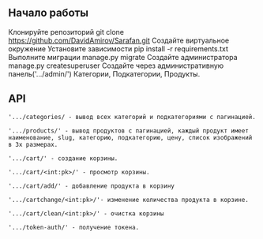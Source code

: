 ## Начало работы
Клонируйте репозиторий git clone https://github.com/DavidAmirov/Sarafan.git
Создайте виртуальное окружение 
Установите зависимости pip install -r requirements.txt
Выполните миграции manage.py migrate
Создайте администратора manage.py createsuperuser
Создайте через административную панель('.../admin/') Категории, Подкатегории, Продукты.
## API
```
'.../categories/ - вывод всех категорий и подкатегориями с пагинацией.
```
```
'.../products/' - вывод продуктов с пагинацией, каждый продукт имеет наименование, slug, категорию, подкатегорию, цену, список изображений в 3х размерах.
```
```
'.../cart/' - создание корзины.
```
```
'.../cart/<int:pk>/' - просмотр корзины.
```
```
'.../cart/add/' - добавление продукта в корзину
```
```
'.../cartchange/<int:pk>/'- изменение количества продукта в корзине.
```
```
'.../cart/clean/<int:pk>/' - очистка корзины
```
```
'.../token-auth/' - получение токена.
```
